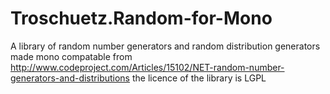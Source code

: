 Troschuetz.Random-for-Mono
==========================

A library of random number generators and random distribution generators made mono compatable
from http://www.codeproject.com/Articles/15102/NET-random-number-generators-and-distributions
the licence of the library is LGPL